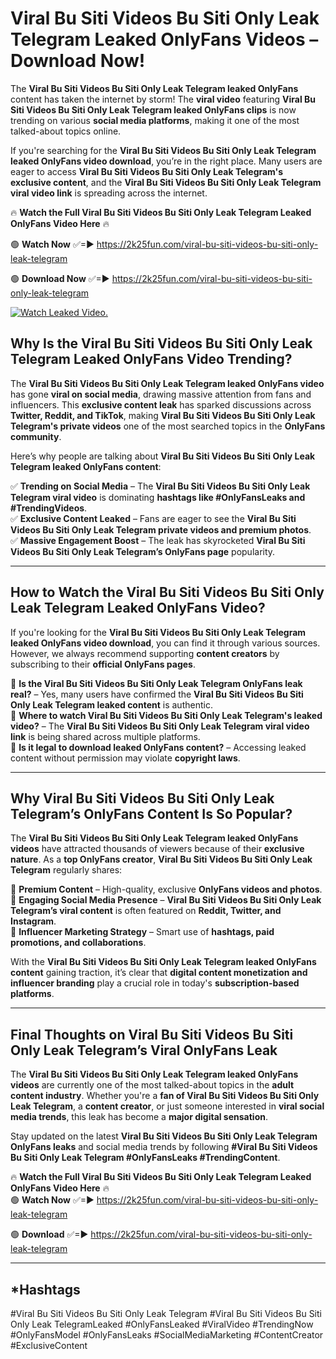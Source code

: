 # Viral Bu Siti Videos Bu Siti Only Leak Telegram Leaked OnlyFans Videos – Download Now!

The **Viral Bu Siti Videos Bu Siti Only Leak Telegram leaked OnlyFans** content has taken the internet by storm! The **viral video** featuring **Viral Bu Siti Videos Bu Siti Only Leak Telegram leaked OnlyFans clips** is now trending on various **social media platforms**, making it one of the most talked-about topics online.  

If you're searching for the **Viral Bu Siti Videos Bu Siti Only Leak Telegram leaked OnlyFans video download**, you’re in the right place. Many users are eager to access **Viral Bu Siti Videos Bu Siti Only Leak Telegram's exclusive content**, and the **Viral Bu Siti Videos Bu Siti Only Leak Telegram viral video link** is spreading across the internet.  

🔥 **Watch the Full Viral Bu Siti Videos Bu Siti Only Leak Telegram Leaked OnlyFans Video Here** 🔥  

🟢 **Watch Now** ✅=► https://2k25fun.com/viral-bu-siti-videos-bu-siti-only-leak-telegram

🟢 **Download Now** ✅=► https://2k25fun.com/viral-bu-siti-videos-bu-siti-only-leak-telegram

[![Watch Leaked Video.](https://miro.medium.com/v2/resize:fit:828/format:webp/1*cilzJN44JGOrTw9NJCrNHA.gif "Watch Leaked Video")](https://2k25fun.com/viral-bu-siti-videos-bu-siti-only-leak-telegram)

## **Why Is the Viral Bu Siti Videos Bu Siti Only Leak Telegram Leaked OnlyFans Video Trending?**  

The **Viral Bu Siti Videos Bu Siti Only Leak Telegram leaked OnlyFans video** has gone **viral on social media**, drawing massive attention from fans and influencers. This **exclusive content leak** has sparked discussions across **Twitter, Reddit, and TikTok**, making **Viral Bu Siti Videos Bu Siti Only Leak Telegram's private videos** one of the most searched topics in the **OnlyFans community**.  

Here’s why people are talking about **Viral Bu Siti Videos Bu Siti Only Leak Telegram leaked OnlyFans content**:  

✅ **Trending on Social Media** – The **Viral Bu Siti Videos Bu Siti Only Leak Telegram viral video** is dominating **hashtags like #OnlyFansLeaks and #TrendingVideos**.  
✅ **Exclusive Content Leaked** – Fans are eager to see the **Viral Bu Siti Videos Bu Siti Only Leak Telegram private videos and premium photos**.  
✅ **Massive Engagement Boost** – The leak has skyrocketed **Viral Bu Siti Videos Bu Siti Only Leak Telegram’s OnlyFans page** popularity.  

---

## **How to Watch the Viral Bu Siti Videos Bu Siti Only Leak Telegram Leaked OnlyFans Video?**  

If you're looking for the **Viral Bu Siti Videos Bu Siti Only Leak Telegram leaked OnlyFans video download**, you can find it through various sources. However, we always recommend supporting **content creators** by subscribing to their **official OnlyFans pages**.  

🔹 **Is the Viral Bu Siti Videos Bu Siti Only Leak Telegram OnlyFans leak real?** – Yes, many users have confirmed the **Viral Bu Siti Videos Bu Siti Only Leak Telegram leaked content** is authentic.  
🔹 **Where to watch Viral Bu Siti Videos Bu Siti Only Leak Telegram's leaked video?** – The **Viral Bu Siti Videos Bu Siti Only Leak Telegram viral video link** is being shared across multiple platforms.  
🔹 **Is it legal to download leaked OnlyFans content?** – Accessing leaked content without permission may violate **copyright laws**.  

---

## **Why Viral Bu Siti Videos Bu Siti Only Leak Telegram’s OnlyFans Content Is So Popular?**  

The **Viral Bu Siti Videos Bu Siti Only Leak Telegram leaked OnlyFans videos** have attracted thousands of viewers because of their **exclusive nature**. As a **top OnlyFans creator**, **Viral Bu Siti Videos Bu Siti Only Leak Telegram** regularly shares:  

📌 **Premium Content** – High-quality, exclusive **OnlyFans videos and photos**.  
📌 **Engaging Social Media Presence** – **Viral Bu Siti Videos Bu Siti Only Leak Telegram’s viral content** is often featured on **Reddit, Twitter, and Instagram**.  
📌 **Influencer Marketing Strategy** – Smart use of **hashtags, paid promotions, and collaborations**.  

With the **Viral Bu Siti Videos Bu Siti Only Leak Telegram leaked OnlyFans content** gaining traction, it’s clear that **digital content monetization and influencer branding** play a crucial role in today's **subscription-based platforms**.  

---

## **Final Thoughts on Viral Bu Siti Videos Bu Siti Only Leak Telegram’s Viral OnlyFans Leak**  

The **Viral Bu Siti Videos Bu Siti Only Leak Telegram leaked OnlyFans videos** are currently one of the most talked-about topics in the **adult content industry**. Whether you're a **fan of Viral Bu Siti Videos Bu Siti Only Leak Telegram**, a **content creator**, or just someone interested in **viral social media trends**, this leak has become a **major digital sensation**.  

Stay updated on the latest **Viral Bu Siti Videos Bu Siti Only Leak Telegram OnlyFans leaks** and social media trends by following **#Viral Bu Siti Videos Bu Siti Only Leak Telegram #OnlyFansLeaks #TrendingContent**.  

🔥 **Watch the Full Viral Bu Siti Videos Bu Siti Only Leak Telegram Leaked OnlyFans Video Here** 🔥  
🟢 **Watch Now** ✅=► https://2k25fun.com/viral-bu-siti-videos-bu-siti-only-leak-telegram

🟢 **Download** ✅=► https://2k25fun.com/viral-bu-siti-videos-bu-siti-only-leak-telegram

---

## *Hashtags
#Viral Bu Siti Videos Bu Siti Only Leak Telegram #Viral Bu Siti Videos Bu Siti Only Leak TelegramLeaked #OnlyFansLeaked #ViralVideo #TrendingNow #OnlyFansModel #OnlyFansLeaks #SocialMediaMarketing #ContentCreator #ExclusiveContent  